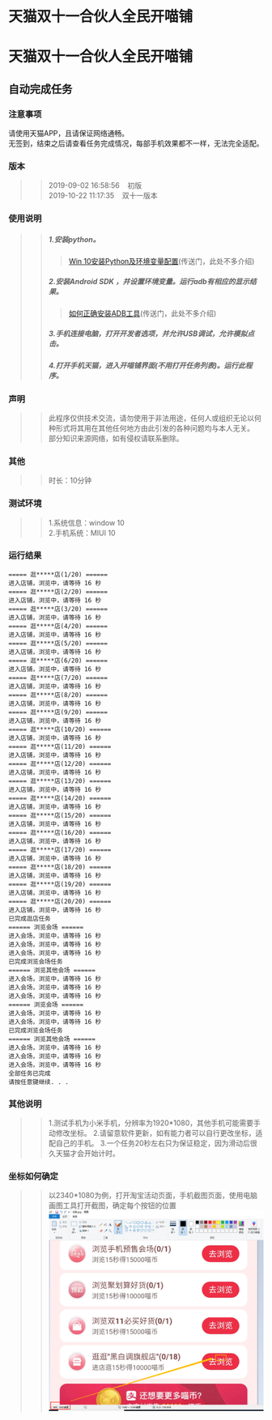 # 天猫双十一合伙人全民开喵铺
# 天猫双十一合伙人全民开喵铺
## 自动完成任务
### 注意事项
请使用天猫APP，且请保证网络通畅。<br>
无签到，结束之后请查看任务完成情况，每部手机效果都不一样，无法完全适配。
### 版本
>>2019-09-02&nbsp;16:58:56 &nbsp;&nbsp; 初版<br>
>>2019-10-22&nbsp;11:17:35 &nbsp;&nbsp; 双十一版本
### 使用说明
>>##### 1.安装python。
>>>[Win 10安装Python及环境变量配置](https://www.cnblogs.com/shizhijie/p/7768778.html)(传送门，此处不多介绍)
>>##### 2.安装Android&nbsp;SDK ，并设置环境变量。运行adb有相应的显示结果。
>>>[如何正确安装ADB工具](https://jingyan.baidu.com/article/22fe7cedf67e353002617f25.html)(传送门，此处不多介绍)
>>##### 3.手机连接电脑，打开开发者选项，并允许USB调试，允许模拟点击。
>>##### 4.打开手机天猫，进入开喵铺界面(不用打开任务列表)。运行此程序。
### 声明
>>此程序仅供技术交流，请勿使用于非法用途，任何人或组织无论以何种形式将其用在其他任何地方由此引发的各种问题均与本人无关。<br>
>>部分知识来源网络，如有侵权请联系删除。
### 其他
>>时长：10分钟
### 测试环境
>>1.系统信息：window&nbsp;10<br>
>>2.手机系统：MIUI&nbsp;10
### 运行结果
```
===== 逛*****店(1/20) ======
进入店铺，浏览中，请等待 16 秒
===== 逛*****店(2/20) ======
进入店铺，浏览中，请等待 16 秒
===== 逛*****店(3/20) ======
进入店铺，浏览中，请等待 16 秒
===== 逛*****店(4/20) ======
进入店铺，浏览中，请等待 16 秒
===== 逛*****店(5/20) ======
进入店铺，浏览中，请等待 16 秒
===== 逛*****店(6/20) ======
进入店铺，浏览中，请等待 16 秒
===== 逛*****店(7/20) ======
进入店铺，浏览中，请等待 16 秒
===== 逛*****店(8/20) ======
进入店铺，浏览中，请等待 16 秒
===== 逛*****店(9/20) ======
进入店铺，浏览中，请等待 16 秒
===== 逛*****店(10/20) ======
进入店铺，浏览中，请等待 16 秒
===== 逛*****店(11/20) ======
进入店铺，浏览中，请等待 16 秒
===== 逛*****店(12/20) ======
进入店铺，浏览中，请等待 16 秒
===== 逛*****店(13/20) ======
进入店铺，浏览中，请等待 16 秒
===== 逛*****店(14/20) ======
进入店铺，浏览中，请等待 16 秒
===== 逛*****店(15/20) ======
进入店铺，浏览中，请等待 16 秒
===== 逛*****店(16/20) ======
进入店铺，浏览中，请等待 16 秒
===== 逛*****店(17/20) ======
进入店铺，浏览中，请等待 16 秒
===== 逛*****店(18/20) ======
进入店铺，浏览中，请等待 16 秒
===== 逛*****店(19/20) ======
进入店铺，浏览中，请等待 16 秒
===== 逛*****店(20/20) ======
进入店铺，浏览中，请等待 16 秒
已完成逛店任务
====== 浏览会场 ======
进入会场，浏览中，请等待 16 秒
进入会场，浏览中，请等待 16 秒
进入会场，浏览中，请等待 16 秒
已完成浏览会场任务
====== 浏览其他会场 ======
进入会场，浏览中，请等待 16 秒
进入会场，浏览中，请等待 16 秒
进入会场，浏览中，请等待 16 秒
====== 浏览会场 ======
进入会场，浏览中，请等待 16 秒
进入会场，浏览中，请等待 16 秒
已完成浏览会场任务
====== 浏览其他会场 ======
进入会场，浏览中，请等待 16 秒
进入会场，浏览中，请等待 16 秒
进入会场，浏览中，请等待 16 秒
全部任务已完成
请按任意键继续. . .

```
### 其他说明
>>1.测试手机为小米手机，分辨率为1920*1080，其他手机可能需要手动修改坐标。
>>2.请留意软件更新，如有能力者可以自行更改坐标，适配自己的手机。
>>3.一个任务20秒左右只为保证稳定，因为滑动后很久天猫才会开始计时。

### 坐标如何确定
>> 以2340*1080为例，打开淘宝活动页面，手机截图页面，使用电脑画图工具打开截图，确定每个按钮的位置<br>
>> ![确定坐标](坐标确定.png)
